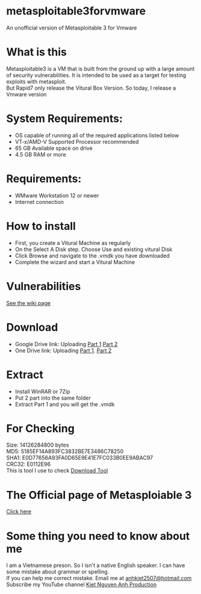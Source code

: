 # metasploitable3forvmware
An unofficial version of Metasploitable 3 for Vmware
# What is this
Metasploitable3 is a VM that is built from the ground up with a large amount of security vulnerabilities. It is intended to be used as a target for testing exploits with metasploit.
<br>
But Rapid7 only release the Vitural Box Version. So today, I release a Vmware version
# System Requirements:
- OS capable of running all of the required applications listed below
- VT-x/AMD-V Supported Processor recommended
- 65 GB Available space on drive
- 4.5 GB RAM or more
# Requirements:
- WMware Workstation 12 or newer
- Internet connection
# How to install
- First, you create a Vitural Machine as regularly
- On the Select A Disk step. Choose Use and existing vitural Disk
- Click Browse and navigate to the .vmdk you have downloaded
- Complete the wizard and start a Vitural Machine
# Vulnerabilities
<a href="https://github.com/rapid7/metasploitable3/wiki/Vulnerabilities">See the wiki page</a>
# Download
- Google Drive link: Uploading
<a href="">Part 1</a>
<a href="">Part 2</a>
- One Drive link: Uploading
<a href="">Part 1</a>.
<a href="">Part 2</a>
# Extract
- Install WinRAR or 7Zip
- Put 2 part into the same folder
- Extract Part 1 and you will get the .vmdk
# For Checking
Size: 14126284800 bytes
<br>
MD5: 5185EF14A893FC3832BE7E3486C78250
<br>
SHA1: E0D77656A93FA0D65E9E41E7FC033B0EE9ABAC97
<br>
CRC32: E0112E96
<br>
This is tool I use to check
<a href="">Download Tool</a>
# The Official page of Metasploiable 3
<a href="https://github.com/rapid7/metasploitable3">Click here</a>
# Some thing you need to know about me
I am a Vietnamese preson. So I isn't a native English speaker. I can have some mistake about grammar or spelling.
<br>
If you can help me correct mistake. Email me at anhkiet2507@hotmail.com
<br>
Subscribe my YouTube channel <a href="https://www.youtube.com/c/KietNguyenAnhProduction"> Kiet Nguyen Anh Production </a>

